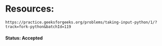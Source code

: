 # Resources: 
    https://practice.geeksforgeeks.org/problems/taking-input-python/1/?track=fork-python&batchId=119

#### Status: Accepted
    